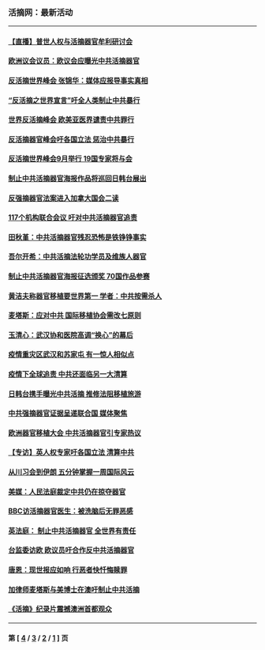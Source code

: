 ### 活摘网：最新活动
---
#### [【直播】普世人权与活摘器官牟利研讨会](../../pages/nf5883/n13425146.md?12270430) 
#### [欧洲议会议员：欧议会应曝光中共活摘器官](../../pages/nf5883/n13336571.md?12270430) 
#### [反活摘世界峰会 张锦华：媒体应报导事实真相](../../pages/nf5883/n13278502.md?12270430) 
#### [“反活摘之世界宣言”吁全人类制止中共暴行](../../pages/nf5883/n13259730.md?12270430) 
#### [世界反活摘峰会 欧美亚医界谴责中共罪行](../../pages/nf5883/n13253550.md?12270430) 
#### [反活摘器官峰会吁各国立法 惩治中共暴行](../../pages/nf5883/n13245052.md?12270430) 
#### [反活摘世界峰会9月举行 19国专家将与会](../../pages/nf5883/n13201492.md?12270430) 
#### [制止中共活摘器官海报作品将巡回日韩台展出](../../pages/nf5883/n13177791.md?12270430) 
#### [反强摘器官法案进入加拿大国会二读](../../pages/nf5883/n13033450.md?12270430) 
#### [117个机构联合会议 吁对中共活摘器官追责](../../pages/nf5883/n12775087.md?12270430) 
#### [田秋堇：中共活摘器官残忍恐怖是铁铮铮事实](../../pages/nf5883/n12702148.md?12270430) 
#### [吾尔开希：中共活摘法轮功学员及维族人器官](../../pages/nf5883/n12693197.md?12270430) 
#### [制止中共活摘器官海报征选颁奖 70国作品参赛](../../pages/nf5883/n12692050.md?12270430) 
#### [黄洁夫称器官移植要世界第一 学者：中共按需杀人](../../pages/nf5883/n12572329.md?12270430) 
#### [麦塔斯：应对中共 国际移植协会需改七原则](../../pages/nf5883/n12514711.md?12270430) 
#### [玉清心：武汉协和医院高调“换心”的幕后](../../pages/nf5883/n12298730.md?12270430) 
#### [疫情重灾区武汉和苏家屯 有一惊人相似点](../../pages/nf5883/n12150824.md?12270430) 
#### [疫情下全球追责 中共还面临另一大清算](../../pages/nf5883/n12070397.md?12270430) 
#### [日韩台携手曝光中共活摘 推修法阻移植旅游](../../pages/nf5883/n11712046.md?12270430) 
#### [中共强摘器官证据呈递联合国 媒体聚焦](../../pages/nf5883/n11546426.md?12270430) 
#### [欧洲器官移植大会 中共活摘器官引专家热议](../../pages/nf5883/n11539095.md?12270430) 
#### [【专访】英人权专家吁各国立法 清算中共](../../pages/nf5883/n11367315.md?12270430) 
#### [从川习会到伊朗 五分钟掌握一周国际风云](../../pages/nf5883/n11338520.md?12270430) 
#### [美媒：人民法庭裁定中共仍在掠夺器官](../../pages/nf5883/n11334897.md?12270430) 
#### [BBC访活摘器官医生：被洗脑后无罪恶感](../../pages/nf5883/n11335935.md?12270430) 
#### [英法庭： 制止中共活摘器官 全世界有责任](../../pages/nf5883/n11330691.md?12270430) 
#### [台监委访欧 欧议员吁合作反中共活摘器官](../../pages/nf5883/n11109190.md?12270430) 
#### [唐恩：现世报应如响 行恶者快忏悔赎罪](../../pages/nf5883/n11104016.md?12270430) 
#### [加律师麦塔斯与美博士在澳吁制止中共活摘](../../pages/nf5883/n10724764.md?12270430) 
#### [《活摘》纪录片震撼澳洲首都观众](../../pages/nf5883/n10722747.md?12270430) 

---
#### 第 [ [4](./4.md?12270430) / [3](./3.md?12270430) / [2](./2.md?12270430) / [1](./1.md?12270430) ] 页
